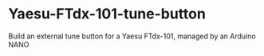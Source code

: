 # Yaesu-FTdx-101-tune-button
Build an external tune button for a Yaesu FTdx-101, managed by an Arduino NANO
